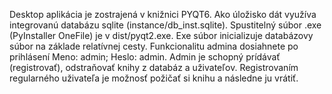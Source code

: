 Desktop aplikácia je zostrajená v knižnici PYQT6. Ako úložisko dát využíva integrovanú databázu sqlite (instance/db_inst.sqlite).
Spustitelný súbor .exe (PyInstaller OneFile) je v dist/pyqt2.exe. Exe súbor inicializuje databázovy súbor na základe relatívnej cesty. 
Funkcionalitu admina dosiahnete po prihlásení Meno: admin; Heslo: admin. Admin je schopný prídávať (registrovať), odstraňovať knihy z databáz a uživateľov. Registrovaním regularného uživateľa je možnosť požičať si knihu a následne ju vrátiť.  

